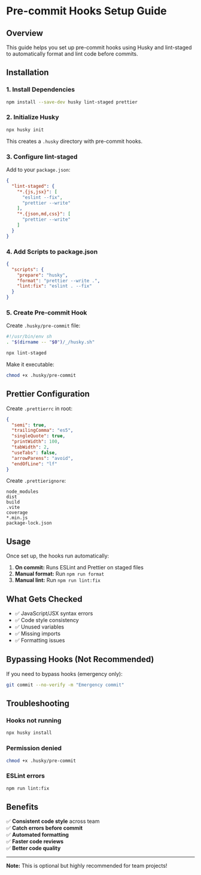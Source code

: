 # Pre-commit Hooks Setup Guide

## Overview
This guide helps you set up pre-commit hooks using Husky and lint-staged to automatically format and lint code before commits.

## Installation

### 1. Install Dependencies

```bash
npm install --save-dev husky lint-staged prettier
```

### 2. Initialize Husky

```bash
npx husky init
```

This creates a `.husky` directory with pre-commit hooks.

### 3. Configure lint-staged

Add to your `package.json`:

```json
{
  "lint-staged": {
    "*.{js,jsx}": [
      "eslint --fix",
      "prettier --write"
    ],
    "*.{json,md,css}": [
      "prettier --write"
    ]
  }
}
```

### 4. Add Scripts to package.json

```json
{
  "scripts": {
    "prepare": "husky",
    "format": "prettier --write .",
    "lint:fix": "eslint . --fix"
  }
}
```

### 5. Create Pre-commit Hook

Create `.husky/pre-commit` file:

```bash
#!/usr/bin/env sh
. "$(dirname -- "$0")/_/husky.sh"

npx lint-staged
```

Make it executable:

```bash
chmod +x .husky/pre-commit
```

## Prettier Configuration

Create `.prettierrc` in root:

```json
{
  "semi": true,
  "trailingComma": "es5",
  "singleQuote": true,
  "printWidth": 100,
  "tabWidth": 2,
  "useTabs": false,
  "arrowParens": "avoid",
  "endOfLine": "lf"
}
```

Create `.prettierignore`:

```
node_modules
dist
build
.vite
coverage
*.min.js
package-lock.json
```

## Usage

Once set up, the hooks run automatically:

1. **On commit:** Runs ESLint and Prettier on staged files
2. **Manual format:** Run `npm run format`
3. **Manual lint:** Run `npm run lint:fix`

## What Gets Checked

- ✅ JavaScript/JSX syntax errors
- ✅ Code style consistency
- ✅ Unused variables
- ✅ Missing imports
- ✅ Formatting issues

## Bypassing Hooks (Not Recommended)

If you need to bypass hooks (emergency only):

```bash
git commit --no-verify -m "Emergency commit"
```

## Troubleshooting

### Hooks not running
```bash
npx husky install
```

### Permission denied
```bash
chmod +x .husky/pre-commit
```

### ESLint errors
```bash
npm run lint:fix
```

## Benefits

✅ **Consistent code style** across team  
✅ **Catch errors before commit**  
✅ **Automated formatting**  
✅ **Faster code reviews**  
✅ **Better code quality**

---

**Note:** This is optional but highly recommended for team projects!
